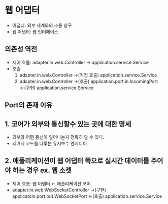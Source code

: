 
# 웹 어댑터 #
- 어댑터: 외부 세계와의 소통 창구
- 웹 어댑터: 웹 인터페이스

## 의존성 역전 ##
- 제어 흐름: adapter.in.web.Controller → application.service.Service
- 호출
  1. adapter.in.web.Controller →(직접 호출) application.service.Service
  2. adapter.in.web.Controller →(호출) application.port.in.IncomingPort ←(구현) application.service.Service

## Port의 존재 이유 ##

## 1. 코어가 외부와 통신할수 있는 곳에 대한 명세 ##
- 외부와 어떤 통신이 일어나는지 정확히 알 수 있다.
- 레거시 코드를 다루는 유지보수 엔지니어

## 2. 애플리케이션이 웹 어댑터 쪽으로 실시간 데이터를 주어야 하는 경우 ex. 웹 소켓 ##
- 제어 흐름: 웹 어댑터 ← 애플리케이션 코어
- adapter.in.web.WebSocketController →(구현) applicatoin.port.out.WebSocketPort ←(호출) application.service.Service
